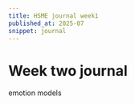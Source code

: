 ```yaml
---
title: HSME journal week1
published_at: 2025-07
snippet: journal
---
```


# Week two journal

emotion models

